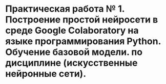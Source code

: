 # Практическая работа № 1. Построение простой нейросети в среде Google Colaboratory на языке программирования Python. Обучение базовой модели. по дисциплине (искусственные нейронные сети).

